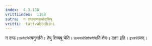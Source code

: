 ```yaml
---
index:  4.3.130
vrittiindex:  1158
sutra:  न दण्डमाणवान्तेवासिषु
vritti:  tattvabodhini 
---
```


न दण्ड।`तस्येदमि`त्यनुवर्तते। तेषु शिष्यषु चेति। `प्रत्ययार्थविशेषणेष्वि`ति शेषः। दाक्षा इति। `इञश्चे`त्यण्।

